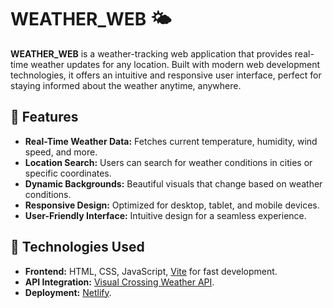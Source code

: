 # WEATHER_WEB 🌤️

**WEATHER_WEB** is a weather-tracking web application that provides real-time weather updates for any location. Built with modern web development technologies, it offers an intuitive and responsive user interface, perfect for staying informed about the weather anytime, anywhere.

## 🌟 Features

- **Real-Time Weather Data:** Fetches current temperature, humidity, wind speed, and more.
- **Location Search:** Users can search for weather conditions in cities or specific coordinates.
- **Dynamic Backgrounds:** Beautiful visuals that change based on weather conditions.
- **Responsive Design:** Optimized for desktop, tablet, and mobile devices.
- **User-Friendly Interface:** Intuitive design for a seamless experience.

## 🔧 Technologies Used

- **Frontend:** HTML, CSS, JavaScript, [Vite](https://vitejs.dev/) for fast development.
- **API Integration:** [Visual Crossing Weather API](https://www.visualcrossing.com/).
- **Deployment:** [Netlify](https://www.netlify.com/).
